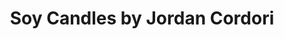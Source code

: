 ---
title: "Soy Candles by Jordan Cordori"
url: /addison/soy-candles-by-jordan-cordori/
shop: Kerzen
---
